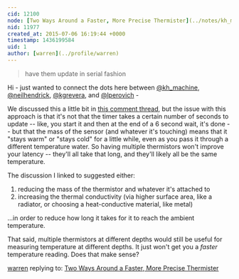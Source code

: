 ```yaml
---
cid: 12100
node: [Two Ways Around a Faster, More Precise Thermister](../notes/kh_machine/06-12-2015/two-ways-around-a-faster-more-precise-thermister)
nid: 11977
created_at: 2015-07-06 16:19:44 +0000
timestamp: 1436199584
uid: 1
author: [warren](../profile/warren)
---
```


> have them update in serial fashion

Hi - just wanted to connect the dots here between [@kh_machine](/profile/kh_machine), [@neilhendrick](/profile/neilhendrick), [@kgrevera](/profile/kgrevera), and [@lperovich](/profile/lperovich) - 

We discussed this a little bit in [this comment thread](/notes/neilhendrick/06-11-2015/thermal-fishing-bob-temperature-measurement-speed#c11949), but the issue with this approach is that it's not that the timer takes a certain number of seconds to update -- like, you start it and then at the end of a 6 second wait, it's done -- but that the mass of the sensor (and whatever it's touching) means that it "stays warm" or "stays cold" for a little while, even as you pass it through a different temperature water. So having multiple thermistors won't improve your latency -- they'll all take that long, and they'll likely all be the same temperature. 

The discussion I linked to suggested either:

1. reducing the mass of the thermistor and whatever it's attached to
2. increasing the thermal conductivity (via higher surface area, like a radiator, or choosing a heat-conductive material, like metal)

...in order to reduce how long it takes for it to reach the ambient temperature.

That said, multiple thermistors at different depths would still be useful for measuring temperature at different depths. It just won't get you a *faster* temperature reading. Does that make sense? 

[warren](../profile/warren) replying to: [Two Ways Around a Faster, More Precise Thermister](../notes/kh_machine/06-12-2015/two-ways-around-a-faster-more-precise-thermister)

